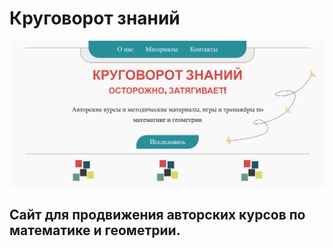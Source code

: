 # Круговорот знаний

[![BGC](https://github.com/unhappymonday/Znaniya/blob/main/znaniya.png)](https://krugovorotznaniya.ru/index.html)

## Сайт для продвижения авторских курсов по математике и геометрии.
